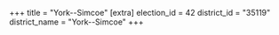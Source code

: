 +++
title = "York--Simcoe"
[extra]
election_id = 42
district_id = "35119"
district_name = "York--Simcoe"
+++

